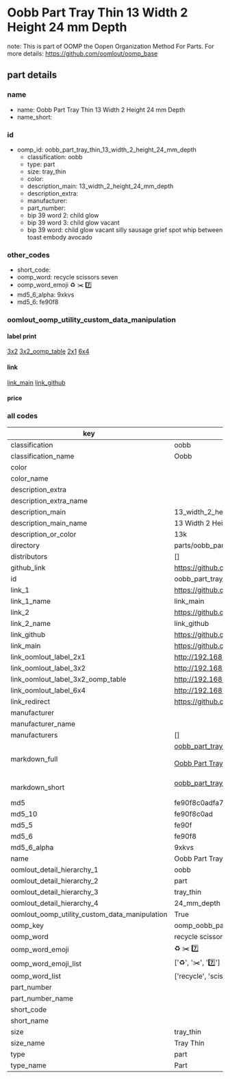 # Oobb Part Tray Thin 13 Width 2 Height 24 mm Depth  

note: This is part of OOMP the Oopen Organization Method For Parts. For more details: https://github.com/oomlout/oomp_base

##  part details
  







### name
* name: Oobb Part Tray Thin 13 Width 2 Height 24 mm Depth
* name_short: 
### id
* oomp_id: oobb_part_tray_thin_13_width_2_height_24_mm_depth
  * classification: oobb
  * type: part
  * size: tray_thin
  * color: 
  * description_main: 13_width_2_height_24_mm_depth
  * description_extra: 
  * manufacturer: 
  * part_number: 
  * bip 39 word 2: child glow
  * bip 39 word 3: child glow vacant
  * bip 39 word: child glow vacant silly sausage grief spot whip between toast embody avocado

### other_codes
* short_code: 
* oomp_word: recycle scissors seven
* oomp_word_emoji :recycle: :scissors: :seven:
* md5_6_alpha: 9xkvs
* md5_6: fe90f8






### oomlout_oomp_utility_custom_data_manipulation
#### label print
[3x2](http://192.168.1.245:1112/?label=oomp%209xkvs)
[3x2_oomp_table](http://192.168.1.108:1112/?label=oomp%209xkvs)
[2x1](http://192.168.1.242:1112/?label=oomp%209xkvs)
[6x4](http://192.168.1.55:1112/?label=oomp%209xkvs)    

#### link

[link_main](https://github.com/oomlout/oomlout_oomp_version_1_messy/tree/main/parts/oobb_part_tray_thin_13_width_2_height_24_mm_depth) [link_github](https://github.com/oomlout/oomlout_oomp_version_1_messy/tree/main/parts/oobb_part_tray_thin_13_width_2_height_24_mm_depth)                             

#### price







### all codes 
| key | value |  
| --- | --- |  
| classification | oobb |  
| classification_name | Oobb |  
| color |  |  
| color_name |  |  
| description_extra |  |  
| description_extra_name |  |  
| description_main | 13_width_2_height_24_mm_depth |  
| description_main_name | 13 Width 2 Height 24 mm Depth |  
| description_or_color | 13k |  
| directory | parts/oobb_part_tray_thin_13_width_2_height_24_mm_depth |  
| distributors | [] |  
| github_link | https://github.com/oomlout/oomlout_oomp_part_src/tree/main/parts/oobb_part_tray_thin_13_width_2_height_24_mm_depth |  
| id | oobb_part_tray_thin_13_width_2_height_24_mm_depth |  
| link_1 | https://github.com/oomlout/oomlout_oomp_version_1_messy/tree/main/parts/oobb_part_tray_thin_13_width_2_height_24_mm_depth |  
| link_1_name | link_main |  
| link_2 | https://github.com/oomlout/oomlout_oomp_version_1_messy/tree/main/parts/oobb_part_tray_thin_13_width_2_height_24_mm_depth |  
| link_2_name | link_github |  
| link_github | https://github.com/oomlout/oomlout_oomp_version_1_messy/tree/main/parts/oobb_part_tray_thin_13_width_2_height_24_mm_depth |  
| link_main | https://github.com/oomlout/oomlout_oomp_version_1_messy/tree/main/parts/oobb_part_tray_thin_13_width_2_height_24_mm_depth |  
| link_oomlout_label_2x1 | http://192.168.1.242:1112/?label=oomp%209xkvs |  
| link_oomlout_label_3x2 | http://192.168.1.245:1112/?label=oomp%209xkvs |  
| link_oomlout_label_3x2_oomp_table | http://192.168.1.108:1112/?label=oomp%209xkvs |  
| link_oomlout_label_6x4 | http://192.168.1.55:1112/?label=oomp%209xkvs |  
| link_redirect | https://github.com/oomlout/oomlout_oomp_version_1_messy/tree/main/parts/oobb_part_tray_thin_13_width_2_height_24_mm_depth |  
| manufacturer |  |  
| manufacturer_name |  |  
| manufacturers | [] |  
| markdown_full | [oobb_part_tray_thin_13_width_2_height_24_mm_depth](none)<br>[](none)<br>[Oobb Part Tray Thin 13 Width 2 Height 24 Mm Depth](none)<br><br> |  
| markdown_short | [oobb_part_tray_thin_13_width_2_height_24_mm_depth](none)<br><br> |  
| md5 | fe90f8c0adfa7a599a5fdc8be0d8f13f |  
| md5_10 | fe90f8c0ad |  
| md5_5 | fe90f |  
| md5_6 | fe90f8 |  
| md5_6_alpha | 9xkvs |  
| name | Oobb Part Tray Thin 13 Width 2 Height 24 mm Depth |  
| oomlout_detail_hierarchy_1 | oobb |  
| oomlout_detail_hierarchy_2 | part |  
| oomlout_detail_hierarchy_3 | tray_thin |  
| oomlout_detail_hierarchy_4 | 24_mm_depth |  
| oomlout_oomp_utility_custom_data_manipulation | True |  
| oomp_key | oomp_oobb_part_tray_thin_13_width_2_height_24_mm_depth |  
| oomp_word | recycle scissors seven |  
| oomp_word_emoji | :recycle: :scissors: :seven: |  
| oomp_word_emoji_list | [':recycle:', ':scissors:', ':seven:'] |  
| oomp_word_list | ['recycle', 'scissors', 'seven'] |  
| part_number |  |  
| part_number_name |  |  
| short_code |  |  
| short_name |  |  
| size | tray_thin |  
| size_name | Tray Thin |  
| type | part |  
| type_name | Part |  
